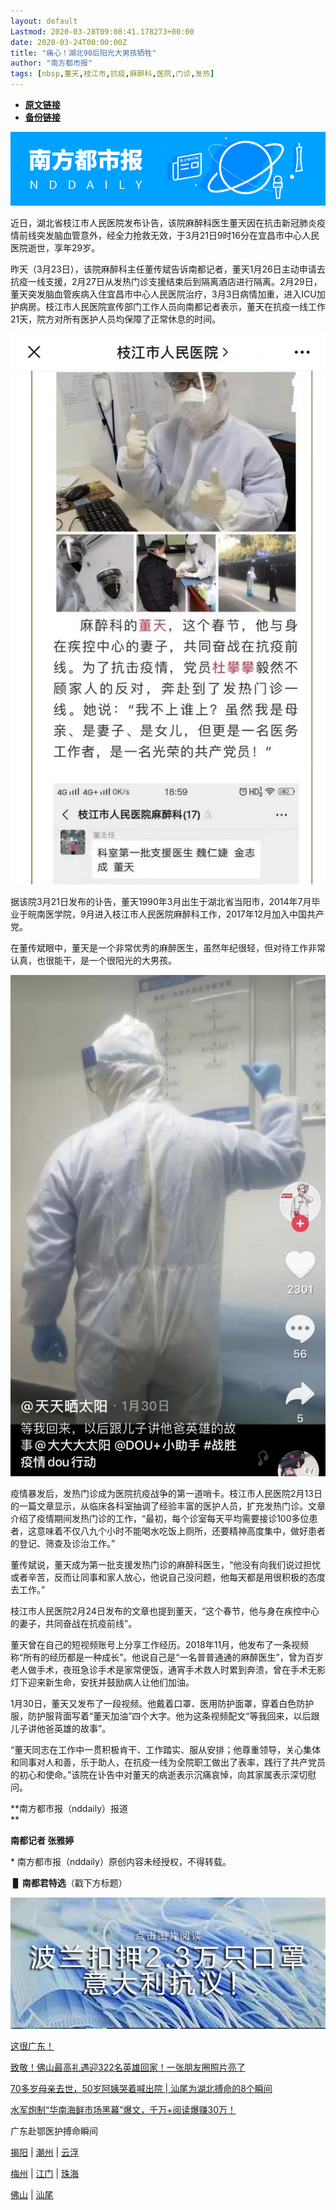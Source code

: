 ```yaml
---
layout: default
Lastmod: 2020-03-28T09:08:41.178273+00:00
date: 2020-03-24T00:00:00Z
title: "痛心！湖北90后阳光大男孩牺牲"
author: "南方都市报"
tags: [nbsp,董天,枝江市,抗疫,麻醉科,医院,门诊,发热]
---
```


* [**原文链接**](https://mp.weixin.qq.com/s/tlqYE5m-b6mOjYtTX_OvQg)
* [**备份链接**](https://archive.li/wip/SQfCD)


![](/images/post/09060180a1bb35d4f1ab370ef8d6128a.jpg)

  

近日，湖北省枝江市人民医院发布讣告，该院麻醉科医生董天因在抗击新冠肺炎疫情前线突发脑血管意外，经全力抢救无效，于3月21日9时16分在宜昌市中心人民医院逝世，享年29岁。

  

昨天（3月23日），该院麻醉科主任董传斌告诉南都记者，董天1月26日主动申请去抗疫一线支援，2月27日从发热门诊支援结束后到隔离酒店进行隔离。2月29日，董天突发脑血管疾病入住宜昌市中心人民医院治疗，3月3日病情加重，进入ICU加护病房。枝江市人民医院宣传部门工作人员向南都记者表示，董天在抗疫一线工作21天，院方对所有医护人员均保障了正常休息的时间。

![](/images/post/a33e58b541c8de63a2237c5f3d0e55f9.jpg)

  

据该院3月21日发布的讣告，董天1990年3月出生于湖北省当阳市，2014年7月毕业于皖南医学院，9月进入枝江市人民医院麻醉科工作，2017年12月加入中国共产党。

  

在董传斌眼中，董天是一个非常优秀的麻醉医生，虽然年纪很轻，但对待工作非常认真，也很能干，是一个很阳光的大男孩。

  

![](/images/post/c952f4c21883b7dfa0527f778c49c544.jpg)

  

疫情暴发后，发热门诊成为医院抗疫战争的第一道哨卡。枝江市人民医院2月13日的一篇文章显示，从临床各科室抽调了经验丰富的医护人员，扩充发热门诊。文章介绍了疫情期间发热门诊的工作，“最初，每个诊室每天平均需要接诊100多位患者，这意味着不仅八九个小时不能喝水吃饭上厕所，还要精神高度集中，做好患者的登记、筛查及诊治工作。”

  

董传斌说，董天成为第一批支援发热门诊的麻醉科医生，“他没有向我们说过担忧或者辛苦，反而让同事和家人放心，他说自己没问题，他每天都是用很积极的态度去工作。”

  

枝江市人民医院2月24日发布的文章也提到董天，“这个春节，他与身在疾控中心的妻子，共同奋战在抗疫前线”。

  

董天曾在自己的短视频账号上分享工作经历。2018年11月，他发布了一条视频称“所有的经历都是一种成长”。他说自己是“一名普普通通的麻醉医生”，曾为百岁老人做手术，夜班急诊手术是家常便饭，通宵手术救人时累到奔溃，曾在手术无影灯下迎来新生命，安抚并鼓励病人让他们加油。

  

1月30日，董天又发布了一段视频。他戴着口罩、医用防护面罩，穿着白色防护服，防护服背面写着“董天加油”四个大字。他为这条视频配文“等我回来，以后跟儿子讲他爸英雄的故事”。

  

“董天同志在工作中一贯积极肯干、工作踏实、服从安排；他尊重领导，关心集体和同事对人和善，乐于助人，在抗疫一线为全院职工做出了表率，践行了共产党员的初心和使命。”该院在讣告中对董天的病逝表示沉痛哀悼，向其家属表示深切慰问。

  

**南方都市报（nddaily）报道  
**

**南都记者 张雅婷**

  

\* 南方都市报（nddaily）原创内容未经授权，不得转载。

 ▊ **南都君特选**（戳下方标题）

[![](/images/post/6218f636b8b6329cb394d6044f81d238.jpg)](http://mp.weixin.qq.com/s?__biz=MTk1MjIwODAwMQ==&mid=2650849566&idx=2&sn=a589584fe71444ce3ceaf6cb7975af06&chksm=4797c2f070e04be6445f5620b0c34d4ce6722fa0df734a1d355b5f46d03347a76d2421ef012a&scene=21#wechat_redirect)

[这很广东！](http://mp.weixin.qq.com/s?__biz=MTk1MjIwODAwMQ==&mid=2650849566&idx=1&sn=2e263c65498755a35dc25bb9ae479c27&chksm=4797c2f070e04be66e23e3b7c65fb9709ca0c101ac9ff1d0e0068dc06b88e0bbbf5f03ccc340&scene=21#wechat_redirect)  

  

[致敬！佛山最高礼遇迎322名英雄回家！一张朋友圈照片亮了](http://mp.weixin.qq.com/s?__biz=MTk1MjIwODAwMQ==&mid=2650849856&idx=1&sn=700a7559feea4d7d14259dc841df8de0&chksm=4797c1ae70e048b8ac55efd3dc212695bad8a319051d10be146361be23b842696e102a6247d5&scene=21#wechat_redirect)  

  

[70多岁母亲去世，50岁阿姨哭着喊出院 | 汕尾为湖北搏命的8个瞬间](http://mp.weixin.qq.com/s?__biz=MTk1MjIwODAwMQ==&mid=2650849856&idx=2&sn=7b28d5735e8030e630b04dc58a00987b&chksm=4797c1ae70e048b8f528aca2f1e8af2e874deb96585b1a8722d3da625fa112c1e604e4db78f1&scene=21#wechat_redirect)  

  

[水军炮制“华南海鲜市场黑幕”爆文，千万+阅读爆赚30万！](http://mp.weixin.qq.com/s?__biz=MTk1MjIwODAwMQ==&mid=2650849762&idx=2&sn=0003aee657de798c265675ac31c4612c&chksm=4797c20c70e04b1a63b023f643e182e0eff55eae287522e8d850f57647b58a56660d048c2918&scene=21#wechat_redirect)

  

广东赴鄂医护搏命瞬间

[揭阳](http://mp.weixin.qq.com/s?__biz=MTk1MjIwODAwMQ==&mid=2650849251&idx=2&sn=137984f1c3d24c2f833639f84d78f745&chksm=4797bc0d70e0351b5691c120d73b29bd9192a0346cff31c943e1eaeb5a2674432bf7e50dac23&scene=21#wechat_redirect) | [潮州](http://mp.weixin.qq.com/s?__biz=MTk1MjIwODAwMQ==&mid=2650848970&idx=2&sn=e13fa732f8a36909bdf6e197e14de043&chksm=4797bd2470e03432fe8ca1225f8bfb3958f4d257defd100871925bbcf1de968e9ab80da60abe&scene=21#wechat_redirect) | [云浮](https://mp.weixin.qq.com/s?__biz=MTk1MjIwODAwMQ==&mid=2650849489&idx=2&sn=dbe28d1be4f0ac1b94edbc3e141c8689&chksm=4797c33f70e04a2955f454d11d656bd2b69ca610458f94b8448944a0e7e17375258a127a01ce&scene=21&token=385282534&lang=zh_CN#wechat_redirect)

[梅州](https://mp.weixin.qq.com/s?__biz=MTk1MjIwODAwMQ==&mid=2650849427&idx=2&sn=074bbd194a83b5917081636a1db56682&chksm=4797c37d70e04a6b518c183ffa254115f139048e08f47b2fe5a2316b0144fa537a653394ba7d&scene=21&token=385282534&lang=zh_CN#wechat_redirect) | [江门](http://mp.weixin.qq.com/s?__biz=MTk1MjIwODAwMQ==&mid=2650849301&idx=2&sn=6cd5640f85be829538b8f1f4f0a72659&chksm=4797c3fb70e04aedc6ff70d9c16666651cefe4ca775e9e47e22649bf53b00a290be1e4d3150b&scene=21#wechat_redirect) | [珠海](http://mp.weixin.qq.com/s?__biz=MTk1MjIwODAwMQ==&mid=2650849182&idx=1&sn=17bfde191b00160abcee5a2ca1321fa2&chksm=4797bc7070e03566693b375180433b9747e269eb90f104c6d18c731eff3d1aac5caa8db1ab81&scene=21#wechat_redirect)

[佛山](http://mp.weixin.qq.com/s?__biz=MTk1MjIwODAwMQ==&mid=2650849856&idx=1&sn=700a7559feea4d7d14259dc841df8de0&chksm=4797c1ae70e048b8ac55efd3dc212695bad8a319051d10be146361be23b842696e102a6247d5&scene=21#wechat_redirect) | [汕尾](http://mp.weixin.qq.com/s?__biz=MTk1MjIwODAwMQ==&mid=2650849856&idx=2&sn=7b28d5735e8030e630b04dc58a00987b&chksm=4797c1ae70e048b8f528aca2f1e8af2e874deb96585b1a8722d3da625fa112c1e604e4db78f1&scene=21#wechat_redirect)

